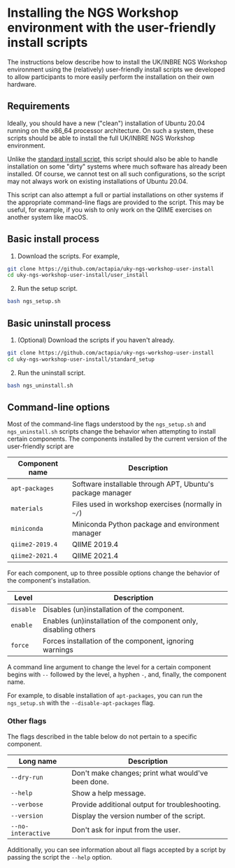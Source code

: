 # Installing the NGS Workshop environment with the user-friendly install scripts

The instructions below describe how to install the UK/INBRE NGS Workshop
environment using the (relatively) user-friendly install scripts we developed
to allow participants to more easily perform the installation on their own
hardware.

## Requirements

Ideally, you should have a new ("clean") installation of Ubuntu 20.04 running on
the x86_64 processor architecture. On such a system, these scripts should be
able to install the full UK/INBRE NGS Workshop environment.

Unlike the [standard install script](../standard_setup/), this script should
also be able to handle installation on some "dirty" systems where much software
has already been installed. Of course, we cannot test on all such
configurations, so the script may not always work on existing installations of
Ubuntu 20.04.

This script can also attempt a full or partial installations on other systems if
the appropriate command-line flags are provided to the script. This may be
useful, for example, if you wish to only work on the QIIME exercises on another
system like macOS.

## Basic install process

1. Download the scripts. For example,

```bash
git clone https://github.com/actapia/uky-ngs-workshop-user-install
cd uky-ngs-workshop-user-install/user_install
```
	
2. Run the setup script.

```bash
bash ngs_setup.sh
```
	
## Basic uninstall process

1. (Optional) Download the scripts if you haven't already.

```bash
git clone https://github.com/actapia/uky-ngs-workshop-user-install
cd uky-ngs-workshop-user-install/standard_setup
```
	
2. Run the uninstall script.

```bash
bash ngs_uninstall.sh
```
	
## Command-line options

Most of the command-line flags understood by the `ngs_setup.sh` and
`ngs_uninstall.sh` scripts change the behavior when attempting to install
certain components. The components installed by the current version of the
user-friendly script are

| Component name  | Description                                                |
|-----------------|------------------------------------------------------------|
| `apt-packages`  | Software installable through APT, Ubuntu's package manager |
| `materials`     | Files used in workshop exercises (normally in `~/`)        |
| `miniconda`     | Miniconda Python package and environment manager           |
| `qiime2-2019.4` | QIIME 2019.4                                               |
| `qiime2-2021.4` | QIIME 2021.4                                               |

For each component, up to three possible options change the behavior of the
component's installation.

| Level     | Description                                                      |
|-----------|------------------------------------------------------------------|
| `disable` | Disables (un)installation of the component.                      |
| `enable`  | Enables (un)installation of the component only, disabling others |
| `force`   | Forces installation of the component, ignoring warnings          |

A command line argument to change the level for a certain component begins with
`--` followed by the level, a hyphen `-`, and, finally, the component name.

For example, to disable installation of `apt-packages`, you can run the
`ngs_setup.sh` with the `--disable-apt-packages` flag.

### Other flags

The flags described in the table below do not pertain to a specific component.

| Long name          | Description                                        |
|--------------------|----------------------------------------------------|
| `--dry-run`        | Don't make changes; print what would've been done. |
| `--help`           | Show a help message.                               |
| `--verbose`        | Provide additional output for troubleshooting.     |
| `--version`        | Display the version number of the script.          |
| `--no-interactive` | Don't ask for input from the user.                 |

Additionally, you can see information about all flags accepted by a script by
passing the script the `--help` option.
